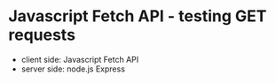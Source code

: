 # Javascript Fetch API - testing GET requests
- client side: Javascript Fetch API
- server side: node.js Express
